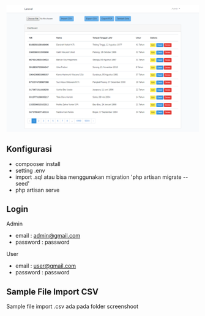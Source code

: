 <p align="center"><img src="https://raw.githubusercontent.com/ahmadlufiau/testbromindo/master/screenshoot/home.png"></p>

## Konfigurasi

-   compooser install
-   setting .env
-   import .sql atau bisa menggunakan migration 'php artisan migrate --seed'
-   php artisan serve

## Login

Admin

-   email : admin@gmail.com
-   password : password

User

-   email : user@gmail.com
-   password : password

## Sample File Import CSV

Sample file import .csv ada pada folder screenshoot
